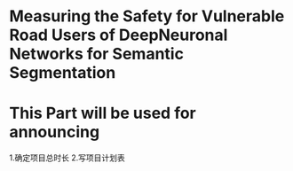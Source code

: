 # Measuring the Safety for Vulnerable Road Users of DeepNeuronal Networks for Semantic Segmentation

# This Part will be used for announcing

1.确定项目总时长 2.写项目计划表

